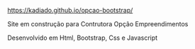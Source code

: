 https://kadiado.github.io/opcao-bootstrap/

Site em construção para Contrutora Opção Empreendimentos 

Desenvolvido em Html, Bootstrap, Css e Javascript
